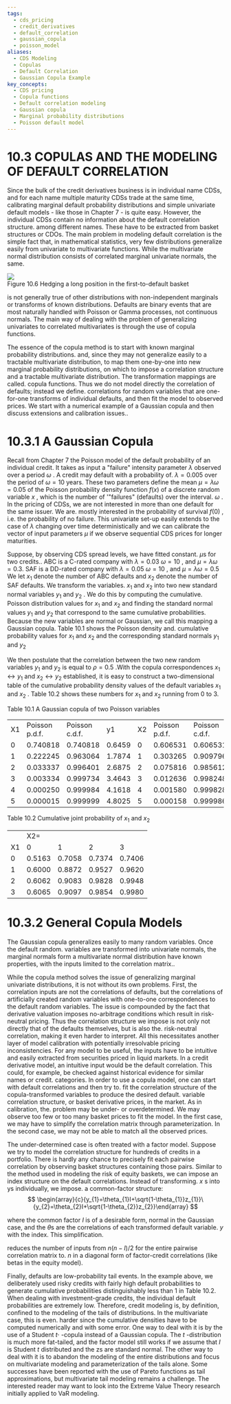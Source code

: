 ```yaml
---
tags:
  - cds_pricing
  - credit_derivatives
  - default_correlation
  - gaussian_copula
  - poisson_model
aliases:
  - CDS Modeling
  - Copulas
  - Default Correlation
  - Gaussian Copula Example
key_concepts:
  - CDS pricing
  - Copula functions
  - Default correlation modeling
  - Gaussian copula
  - Marginal probability distributions
  - Poisson default model
---
```


# 10.3  COPULAS AND THE MODELING OF DEFAULT CORRELATION  

Since the bulk of the credit derivatives business is in individual name CDSs, and for each name multiple maturity CDSs trade at the same time, calibrating marginal default probability distributions and simple univariate default models - like those in Chapter 7 - is quite easy. However, the individual CDSs contain no information about the default correlation structure. among different names. These have to be extracted from basket structures or CDOs. The main problem in modeling default correlation is the simple fact that, in mathematical statistics, very few distributions generalize easily from univariate to multivariate functions. While the multivariate normal distribution consists of correlated marginal univariate normals, the same.  

![](76618f315002d5374a776c57dafcffc8c17fb15af352a8342f6bb527e1fbf0b0.jpg)  
Figure 10.6 Hedging a long position in the first-to-default basket  

is not generally true of other distributions with non-independent marginals or transforms of known distributions. Defaults are binary events that are most naturally handled with Poisson or Gamma processes, not continuous normals. The main way of dealing with the problem of generalizing univariates to correlated multivariates is through the use of copula functions.  

The essence of the copula method is to start with known marginal probability distributions. and, since they may not generalize easily to a tractable multivariate distribution, to map them one-by-one into new marginal probability distributions, on which to impose a correlation structure and a tractable multivariate distribution. The transformation mappings are called. copula functions. Thus we do not model directly the correlation of defaults; instead we define. correlations for random variables that are one-for-one transforms of individual defaults, and then fit the model to observed prices. We start with a numerical example of a Gaussian copula and then discuss extensions and calibration issues..  

# 10.3.1 A Gaussian Copula  

Recall from Chapter 7 the Poisson model of the default probability of an individual credit. It takes as input a "failure" intensity parameter $\lambda$ observed over a period $\omega$ . A credit may default with a probability of. $\lambda=0.005$ over the period of $\omega=10$ years. These two parameters define the mean $\mu=\lambda\omega=0.05$ of the Poisson probability density function $f(x)$ of a discrete random variable $x$ , which is the number of '"failures" (defaults) over the interval. $\omega$ . In the pricing of CDSs, we are not interested in more than one default for the same issuer. We are. mostly interested in the probability of survival $f(0)$ , i.e. the probability of no failure. This univariate set-up easily extends to the case of $\lambda$ changing over time deterministically and we can calibrate the vector of input parameters $\mu$ if we observe sequential CDS prices for longer maturities.  

Suppose, by observing CDS spread levels, we have fitted constant. $\mu\mathrm{s}$ for two credits.. ABC is a C-rated company with $\lambda=0.03$ $\omega=10$ , and $\mu=\lambda\omega=0.3.$ SAF is a DD-rated company with $\lambda=0.05$ $\omega=10$ , and $\mu=\lambda\omega=0.5$ We let $x_{1}$ denote the number of ABC defaults and $x_{2}$ denote the number of SAF defaults. We transform the variables. $x_{1}$ and $x_{2}$ into two new standard normal variables $y_{1}$ and $y_{2}$ . We do this by computing the cumulative. Poisson distribution values for $x_{1}$ and $x_{2}$ and finding the standard normal values $y_{1}$ and $y_{2}$ that correspond to the same cumulative probabilities. Because the new variables are normal or Gaussian, we call this mapping a Gaussian copula. Table 10.1 shows the Poisson density and. cumulative probability values for $x_{1}$ and $x_{2}$ and the corresponding standard normals $y_{1}$ and $y_{2}$  

We then postulate that the correlation between the two new random variables $y_{1}$ and $y_{2}$ is equal to $\rho=0.5$ .With the copula correspondences $x_{1}\leftrightarrow y_{1}$ and $x_{2}\leftrightarrow y_{2}$ established, it is easy to construct a two-dimensional table of the cumulative probability density values of the default variables $x_{1}$ and $x_{2}$ . Table 10.2 shows these numbers for $x_{1}$ and $x_{2}$ running from 0 to 3.  

Table 10.1  A Gaussian copula of two Poisson variables   


<html><body><table><tr><td>X1</td><td>Poisson p.d.f.</td><td>Poisson c.d.f.</td><td>y1</td><td>X2</td><td>Poisson p.d.f.</td><td>Poisson c.d.f.</td><td>y2</td></tr><tr><td>0</td><td>0.740818</td><td>0.740818</td><td>0.6459</td><td>0</td><td>0.606531</td><td>0.606531</td><td>0.2703</td></tr><tr><td>1</td><td>0.222245</td><td>0.963064</td><td>1.7874</td><td>1</td><td>0.303265</td><td>0.909796</td><td>1.3395</td></tr><tr><td>2</td><td>0.033337</td><td>0.996401</td><td>2.6875</td><td>2</td><td>0.075816</td><td>0.985612</td><td>2.1866</td></tr><tr><td>3</td><td>0.003334</td><td>0.999734</td><td>3.4643</td><td>3</td><td>0.012636</td><td>0.998248</td><td>2.9197</td></tr><tr><td>4</td><td>0.000250</td><td>0.999984</td><td>4.1618</td><td>4</td><td>0.001580</td><td>0.999828</td><td>3.5795</td></tr><tr><td>5</td><td>0.000015</td><td>0.999999</td><td>4.8025</td><td>5</td><td>0.000158</td><td>0.999986</td><td>4.1865</td></tr></table></body></html>  

Table 10.2 Cumulative joint probability of $x_{1}$ and $x_{2}$   


<html><body><table><tr><td></td><td colspan="4">X2=</td></tr><tr><td>X1</td><td>0</td><td>1</td><td>2</td><td>3</td></tr><tr><td>0</td><td>0.5163</td><td>0.7058</td><td>0.7374</td><td>0.7406</td></tr><tr><td>1</td><td>0.6000</td><td>0.8872</td><td>0.9527</td><td>0.9620</td></tr><tr><td>2</td><td>0.6062</td><td>0.9083</td><td>0.9828</td><td>0.9948</td></tr><tr><td>3</td><td>0.6065</td><td>0.9097</td><td>0.9854</td><td>0.9980</td></tr></table></body></html>  

# 10.3.2 General Copula Models  

The Gaussian copula generalizes easily to many random variables. Once the default random. variables are transformed into univariate normals, the marginal normals form a multivariate normal distribution have known properties, with the inputs limited to the correlation matrix..  

While the copula method solves the issue of generalizing marginal univariate distributions, it is not without its own problems. First, the correlation inputs are not the correlations of defaults, but the correlations of artificially created random variables with one-to-one correspondences to the default random variables. The issue is compounded by the fact that derivative valuation imposes no-arbitrage conditions which result in risk-neutral pricing. Thus the correlation structure we impose is not only not directly that of the defaults themselves, but is also the. risk-neutral correlation, making it even harder to interpret. All this necessitates another layer of model calibration with potentially irresolvable pricing inconsistencies. For any model to be useful, the inputs have to be intuitive and easily extracted from securities priced in liquid markets. In a credit derivative model, an intuitive input would be the default correlation. This could, for example, be checked against historical evidence for similar names or credit. categories. In order to use a copula model, one can start with default correlations and then try to. fit the correlation structure of the copula-transformed variables to produce the desired default. variable correlation structure, or basket derivative prices, in the market. As in calibration, the. problem may be under- or overdetermined. We may observe too few or too many basket prices to fit the model. In the first case, we may have to simplify the correlation matrix through parameterization. In the second case, we may not be able to match all the observed prices.  

The under-determined case is often treated with a factor model. Suppose we try to model the correlation structure for hundreds of credits in a portfolio. There is hardly any chance to precisely fit each pairwise correlation by observing basket structures containing those pairs. Similar to the method used in modeling the risk of equity baskets, we can impose an index structure on the default correlations. Instead of transforming. $x$ s into ys individually, we impose. a common-factor structure:  
$$
\begin{array}{c}{y_{1}=\theta_{1}I+\sqrt{1-\theta_{1}}z_{1}}\ {y_{2}=\theta_{2}I+\sqrt{1-\theta_{2}}z_{2}}\end{array}
$$  

where the common factor $I$ is of a desirable form, normal in the Gaussian case, and the $\theta\mathrm{s}$ are the correlations of each transformed default variable. $y$ with the index. This simplification.  

reduces the number of inputs from $n(n{-}I)/2$ for the entire pairwise correlation matrix to. $n$ in a diagonal form of factor-credit correlations (like betas in the equity model).  

Finally, defaults are low-probability tail events. In the example above, we deliberately used risky credits with fairly high default probabilities to generate cumulative probabilities distinguishably less than 1 in Table 10.2. When dealing with investment-grade credits, the individual default probabilities are extremely low. Therefore, credit modeling is, by definition, confined to the modeling of the tails of distributions. In the multivariate case, this is even. harder since the cumulative densities have to be computed numerically and with some error. One way to deal with it is by the use of a Student $t\cdot$ -copula instead of a Gaussian copula. The $t$ -distribution is much more fat-tailed, and the factor model still works if we assume that $I$ is Student $t$ distributed and the zs are standard normal. The other way to deal with it is to abandon the modeling of the entire distributions and focus on multivariate modeling and parameterization of the tails alone. Some successes have been reported with the use of Pareto functions as tail approximations, but multivariate tail modeling remains a challenge. The interested reader may want to look into the Extreme Value Theory research initially applied to VaR modeling.
